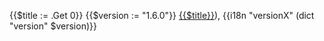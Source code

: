 {{$title := .Get 0}}
{{$version := "1.6.0"}}
[{{$title}}](https://rhvoice.org/download/RHVoice-{{$version}}.nvda-addon)),
{{i18n "versionX" (dict "version" $version)}}
